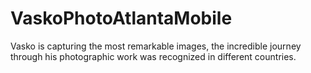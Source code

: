 # VaskoPhotoAtlantaMobile
Vasko is capturing the most remarkable images, the incredible journey through his photographic work was recognized in different countries.

